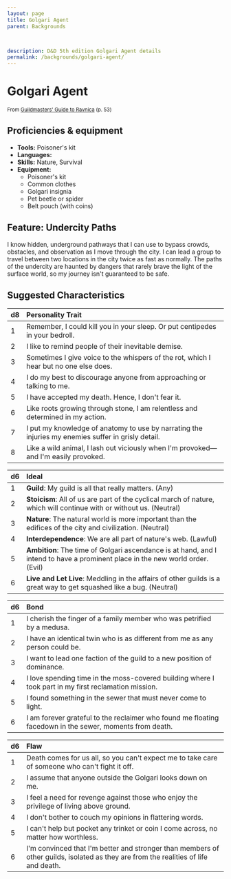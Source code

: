 ```yaml
---
layout: page
title: Golgari Agent
parent: Backgrounds



description: D&D 5th edition Golgari Agent details
permalink: /backgrounds/golgari-agent/
---
```

# Golgari Agent

<small>From <a target="_blank" href="https://dnd.wizards.com/products/tabletop-games/rpg-products/guildmasters-guide-ravnica">Guildmasters' Guide to Ravnica</a> (p. 53)</small>

## Proficiencies & equipment

- **Tools:** Poisoner's kit
- **Languages:** 
- **Skills:** Nature, Survival
- **Equipment:** 
  - Poisoner's kit
  - Common clothes
  - Golgari insignia
  - Pet beetle or spider
  - Belt pouch (with coins)

## Feature: Undercity Paths


I know hidden, underground pathways that I can use to bypass crowds, obstacles, and observation as I move through the city. I can lead a group to travel between two locations in the city twice as fast as normally. The paths of the undercity are haunted by dangers that rarely brave the light of the surface world, so my journey isn't guaranteed to be safe.

## Suggested Characteristics


| d8 | Personality Trait |
|:----------------------------|:------------------|
| 1 | Remember, I could kill you in your sleep. Or put centipedes in your bedroll. |
| 2 | I like to remind people of their inevitable demise. |
| 3 | Sometimes I give voice to the whispers of the rot, which I hear but no one else does. |
| 4 | I do my best to discourage anyone from approaching or talking to me. |
| 5 | I have accepted my death. Hence, I don't fear it. |
| 6 | Like roots growing through stone, I am relentless and determined in my action. |
| 7 | I put my knowledge of anatomy to use by narrating the injuries my enemies suffer in grisly detail. |
| 8 | Like a wild animal, I lash out viciously when I'm provoked—and I'm easily provoked. |

| d6 | Ideal |
|:----------------------------|:------|
| 1 | **Guild**: My guild is all that really matters. (Any) |
| 2 | **Stoicism**: All of us are part of the cyclical march of nature, which will continue with or without us. (Neutral) |
| 3 | **Nature**: The natural world is more important than the edifices of the city and civilization. (Neutral) |
| 4 | **Interdependence**: We are all part of nature's web. (Lawful) |
| 5 | **Ambition**: The time of Golgari ascendance is at hand, and I intend to have a prominent place in the new world order. (Evil) |
| 6 | **Live and Let Live**: Meddling in the affairs of other guilds is a great way to get squashed like a bug. (Neutral) |

| d6 | Bond |
|:----------------------------|:------------------|
| 1 | I cherish the finger of a family member who was petrified by a medusa. |
| 2 | I have an identical twin who is as different from me as any person could be. |
| 3 | I want to lead one faction of the guild to a new position of dominance. |
| 4 | I love spending time in the moss-covered building where I took part in my first reclamation mission. |
| 5 | I found something in the sewer that must never come to light. |
| 6 | I am forever grateful to the reclaimer who found me floating facedown in the sewer, moments from death. |

| d6 | Flaw |
|:----------------------------|:------------------|
| 1 | Death comes for us all, so you can't expect me to take care of someone who can't fight it off. |
| 2 | I assume that anyone outside the Golgari looks down on me. |
| 3 | I feel a need for revenge against those who enjoy the privilege of living above ground. |
| 4 | I don't bother to couch my opinions in flattering words. |
| 5 | I can't help but pocket any trinket or coin I come across, no matter how worthless. |
| 6 | I'm convinced that I'm better and stronger than members of other guilds, isolated as they are from the realities of life and death. |